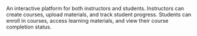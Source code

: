 An interactive platform for both instructors and students.
Instructors can create courses, upload materials, and track student progress.
Students can enroll in courses, access learning materials, and view their course completion status.
